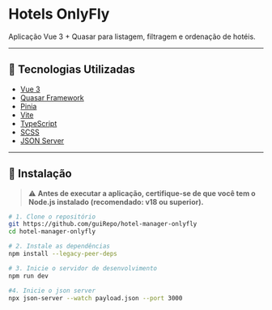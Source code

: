# Hotels OnlyFly

Aplicação Vue 3 + Quasar para listagem, filtragem e ordenação de hotéis.

---

## 🧰 Tecnologias Utilizadas

- [Vue 3](https://vuejs.org/)
- [Quasar Framework](https://quasar.dev/)
- [Pinia](https://pinia.vuejs.org/)
- [Vite](https://vitejs.dev/)
- [TypeScript](https://www.typescriptlang.org/)
- [SCSS](https://sass-lang.com/)
- [JSON Server](https://github.com/typicode/json-server)

---

## 🚀 Instalação

> ⚠️ **Antes de executar a aplicação, certifique-se de que você tem o Node.js instalado (recomendado: v18 ou superior).**

```bash
# 1. Clone o repositório
git https://github.com/guiRepo/hotel-manager-onlyfly
cd hotel-manager-onlyfly

# 2. Instale as dependências
npm install --legacy-peer-deps

# 3. Inicie o servidor de desenvolvimento
npm run dev

#4. Inicie o json server
npx json-server --watch payload.json --port 3000